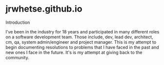 # jrwhetse.github.io

Introduction

I've been in the industry for 18 years and participated in many different roles on a software development team. Those include, dev, lead dev, architect, cm, qa, system admin/engineer and project manager. This is my attempt to begin documenting resolutions to problems that I have faced in the past and new ones I face in the future. It's is my attempt at giving back to the community.
